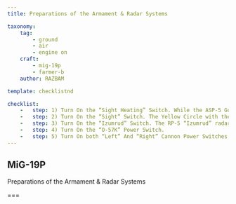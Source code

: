 ```yaml
---
title: Preparations of the Armament & Radar Systems

taxonomy:
    tag:
        - ground
        - air
        - engine on
    craft: 
        - mig-19p
        - farmer-b
    author: RAZBAM

template: checklistnd

checklist:
    -   step: 1) Turn On the “Sight Heating” Switch. While the ASP-5 Gunsight and AR-18-8 Radar Sight indications appear instantly, the Sight Heating assures correct sight operation at Low Temperatures.
    -   step: 2) Turn On the “Sight” Switch. The Yellow Circle with the Center Dot Cannon Aiming Point should appear on the Glass of the ASP-5N Gunsight.
    -   step: 3) Turn On the “Izumrud” Switch. The RP-5 “Izumrud” radar should take 2-3 minutes to warm up and be ready for use.
    -   step: 4) Turn On the “O-57K” Power Switch.
    -   step: 5) Turn On both “Left” And “Right” Cannon Power Switches.
---
```


## MiG-19P 
Preparations of the Armament & Radar Systems

===

